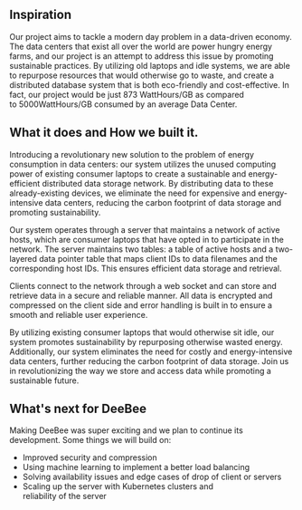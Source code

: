## Inspiration
Our project aims to tackle a modern day problem in a data-driven economy. The data centers that exist all over the world are power hungry energy farms, and our project is 
an attempt to address this issue by promoting sustainable practices. By utilizing old laptops and idle systems, we are able to repurpose resources that would otherwise go to waste, and create a distributed database system that is both eco-friendly and cost-effective. In fact, our project would be just 873 WattHours/GB as compared to 5000WattHours/GB consumed by an average Data Center.

## What it does and How we built it.
Introducing a revolutionary new solution to the problem of energy consumption in data centers: our system utilizes the unused computing power of existing consumer laptops to create a sustainable and energy-efficient distributed data storage network. By distributing data to these already-existing devices, we eliminate the need for expensive and energy-intensive data centers, reducing the carbon footprint of data storage and promoting sustainability.

Our system operates through a server that maintains a network of active hosts, which are consumer laptops that have opted in to participate in the network. The server maintains two tables: a table of active hosts and a two-layered data pointer table that maps client IDs to data filenames and the corresponding host IDs. This ensures efficient data storage and retrieval.

Clients connect to the network through a web socket and can store and retrieve data in a secure and reliable manner. All data is encrypted and compressed on the client side and error handling is built in to ensure a smooth and reliable user experience.

By utilizing existing consumer laptops that would otherwise sit idle, our system promotes sustainability by repurposing otherwise wasted energy. Additionally, our system eliminates the need for costly and energy-intensive data centers, further reducing the carbon footprint of data storage. Join us in revolutionizing the way we store and access data while promoting a sustainable future.

## What's next for DeeBee
Making DeeBee was super exciting and we plan to continue its development. Some things we will build on:
* Improved security and compression
* Using machine learning to implement a better load balancing
* Solving availability issues and edge cases of drop of client or servers
* Scaling up the server with Kubernetes clusters and reliability of the server
